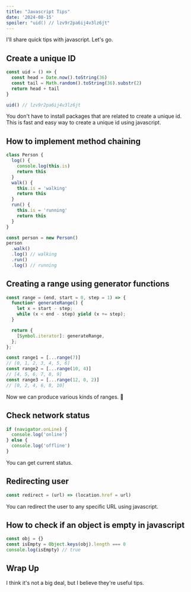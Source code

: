 ```yaml
---
title: "Javascript Tips"
date: '2024-08-15'
spoiler: "uid() // lzv9r2pa6ij4v3lz6jt"
---
```


I'll share quick tips with javascript. Let's go.


## Create a unique ID

```js
const uid = () => {
  const head = Date.now().toString(36)
  const tail = Math.random().toString(36).substr(2)
  return head + tail
}

uid() // lzv9r2pa6ij4v3lz6jt
```

You don't have to install packages that are related to create a unique id.
This is fast and easy way to create a unique id using javascript.

## How to implement method chaining

```js
class Person {
  log() {
    console.log(this.is)
    return this
  }
  walk() {
    this.is = 'walking'
    return this
  }
  run() {
    this.is = 'running'
    return this
  }
}

const person = new Person()
person
  .walk()
  .log() // walking
  .run()
  .log() // running
```

## Creating a range using generator functions

```js
const range = (end, start = 0, step = 1) => {
  function* generateRange() {
    let x = start - step;
    while (x < end - step) yield (x += step);
  }

  return {
    [Symbol.iterator]: generateRange,
  };
};

const range1 = [...range(7)] 
// [0, 1, 2, 3, 4, 5, 6]
const range2 = [...range(10, 4)] 
// [4, 5, 6, 7, 8, 9]
const range3 = [...range(12, 0, 2)]
// [0, 2, 4, 6, 8, 10]
```

Now we can produce various kinds of ranges. 🙌

## Check network status

```js
if (navigator.onLine) {
  console.log('online')
} else {
  console.log('offline')
}
```

You can get current status.

## Redirecting user

```js
const redirect = (url) => (location.href = url)
```

You can redirect the user to any specific URL using javascript.

## How to check if an object is empty in javascript

```js
const obj = {}
const isEmpty = Object.keys(obj).length === 0
console.log(isEmpty) // true
```

## Wrap Up

I think it's not a big deal, but I believe they're useful tips.